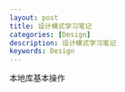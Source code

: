 ```yaml
---
layout: post
title: 设计模式学习笔记
categories: [Design]
description: 设计模式学习笔记
keywords: Design
---
```


本地库基本操作

